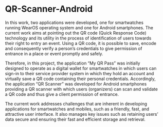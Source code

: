 # QR-Scanner-Android

In this work, two applications were developed, one for smartwatches running WearOS operating system and one for Android smartphones. The current work aims at pointing out the QR code (Quick Response Code) technology and its utility in the process of identification of users towards their right to entry an event. Using a QR code, it is possible to save, encode and consequently verify a person’s credentials to give permission of entrance in a place or event promptly and safely.

Therefore, in this project, the application “My QR Pass” was initially designed to operate as a digital wallet for smartwatches in which users can sign-in to their service provider system in which they hold an account and virtually save a QR code containing their personal credentials. Accordingly, the application “QR Scanner” was developed for Android smartphones providing a QR scanner with which users (organizers) can scan and validate a QR code and thus give a client permission of entrance.

The current work addresses challenges that are inherent in developing applications for smartwatches and mobiles, such as a friendly, fast, and attractive user interface. It also manages key issues such as retaining users’ data secure and ensuring their fast and efficient storage and retrieval.
